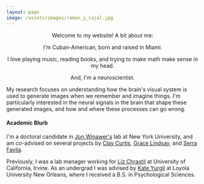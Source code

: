 ```yaml
---
layout: page
image: /assets/images/ramon_y_cajal.jpg
---
```



<p style="text-align: center;">Welcome to my website! A bit about me:</p>

<p style="text-align: center;">I'm Cuban-American, born and raised in Miami.</p>
<p style="text-align: center;">I love playing music, reading books, and trying to make math make sense in my head.</p>

<p style="text-align: center;">And, I'm a neuroscientist.</p>

My research focuses on understanding how the brain's visual system is used to generate images when we remember and imagine things. I'm particularly interested in the neural signals in the brain that shape these generated images, and how and where these processes can go wrong.

#### Academic Blurb
I'm a doctoral candidate in [Jon Winawer's](https://wp.nyu.edu/winawerlab/) lab at New York University, and am co-advised on several projects by [Clay Curtis](https://www.clayspacelab.com/), [Grace Lindsay](https://lindsay-lab.github.io/), and [Serra Favila](https://sites.brown.edu/favila-lab/).

Previously, I was a lab manager working for [Liz Chrastil](https://faculty.sites.uci.edu/spatialneuro/) at University of California, Irvine. As an undergrad I was advised by [Kate Yurgil](https://www.loyno.edu/academics/faculty-and-staff-directory/kate-yurgil) at Loyola University New Orleans, where I received a B.S. in Psychological Sciences.